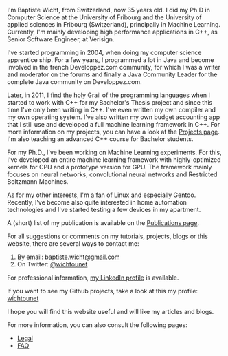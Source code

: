I'm Baptiste Wicht, from Switzerland, now 35 years old. I did my Ph.D
in Computer Science at the University of Fribourg and the University of
applied sciences in Fribourg (Switzerland), principally in Machine Learning.
Currently, I'm mainly developing high performance applications in C++, as  Senior Software Engineer, 
at Verisign.

I've started programming in 2004, when doing my computer science apprentice
ship. For a few years, I programmed a lot in Java and become involved in the
french Developpez.com community, for which I was a writer and moderator on the
forums and finally a Java Community Leader for the complete Java community on
Developpez.com.

Later, in 2011, I find the holy Grail of the programming languages when
I started to work with C++ for my Bachelor's Thesis project and since this time
I've only been writing in C++. I've even written my own compiler and my own
operating system. I've also written my own budget accounting app that I still
use and developed a full machine learning framework in C++. For more information
on my projects, you can have a look at the [Projects page](/projects/). I'm also
teaching an advanced C++ course for Bachelor students.

For my Ph.D., I've been working on Machine Learning experiments. For
this, I've developed an entire machine learning framework with
highly-optimized kernels for CPU and a prototype version for GPU. The
framework mainly focuses on neural networks, convolutional neural
networks and Restricted Boltzmann Machines.

As for my other interests, I'm a fan of Linux and especially Gentoo. Recently,
I've become also quite interested in home automation technologies and I've
started testing a few devices in my apartment.

A (short) list of my publication is available on the [Publications page](/publications/).

For all suggestions or comments on my tutorials, projects, blogs or this
website, there are several ways to contact me:

1. By email: [baptiste.wicht@gmail.com](mailto:baptiste.wicht@gmail.com)
2. On Twitter: [@wichtounet](https://twitter.com/wichtounet)

For professional information, [my LinkedIn profile](http://www.linkedin.com/in/baptistewicht) is available.

If you want to see my Github projects, take a look at this my profile: [wichtounet](https://github.com/wichtounet)

I hope you will find this website useful and will like my articles and blogs.

For more information, you can also consult the following pages:

* [Legal](/stories/legal.html)
* [FAQ](/stories/faq.html)
